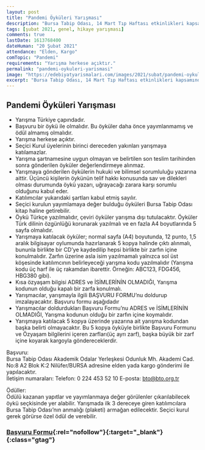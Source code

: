 ```yaml
---
layout: post
title: "Pandemi Öyküleri Yarışması"
description: "Bursa Tabip Odası, 14 Mart Tıp Haftası etkinlikleri kapsamında, pandemi döneminde duygulandıran, düşündüren ve dünyaya yeni bir bakış açısıyla bakmamızı sağlayan öykülerin yer alacağı bir yarışma başlatıyor"
tags: [şubat 2021, genel, hikaye yarışması]
comments: true
lastDate: 1613768400 
dateHuman: "20 Şubat 2021"
attendance: "Elden, Kargo"
comTopic: "Pandemi"
requirements: "Yarışma herkese açıktır."
permalink: "pandemi-oykuleri-yarismasi"
image: "https://edebiyatyarismalari.com/images/2021/subat/pandemi-oykuleri-yarismasi.jpg"
excerpt: "Bursa Tabip Odası, 14 Mart Tıp Haftası etkinlikleri kapsamında, pandemi döneminde duygulandıran, düşündüren ve dünyaya yeni bir bakış açısıyla bakmamızı sağlayan öykülerin yer alacağı bir yarışma başlatıyor"
---
```


## Pandemi Öyküleri Yarışması
- Yarışma Türkiye çapındadır.
- Başvuru bir öykü ile olmalıdır. Bu öyküler daha önce yayımlanmamış ve ödül almamış olmalıdır.
- Yarışma herkese açıktır.
- Seçici Kurul üyelerinin birinci dereceden yakınları yarışmaya katılamazlar.
- Yarışma şartnamesine uygun olmayan ve belirtilen son teslim tarihinden sonra gönderilen öyküler değerlendirmeye alınmaz.
- Yarışmaya gönderilen öykülerin hukuki ve bilimsel sorumluluğu yazarına aittir. Üçüncü kişilerin öykünün telif hakkı konusunda sav ve dilekleri olması durumunda öykü yazarı, uğrayacağı zarara karşı sorumlu olduğunu kabul eder.
- Katılımcılar yukarıdaki şartları kabul etmiş sayılır.
- Seçici kurulun yayımlamaya değer bulduğu öyküleri Bursa Tabip Odası kitap haline getirebilir.
- Öykü Türkçe yazılmalıdır, çeviri öyküler yarışma dışı tutulacaktır. Öyküler Türk dilinin özgünlüğü korunarak yazılmalı ve en fazla A4 boyutlarında 5 sayfa olmalıdır.
- Yarışmaya katılacak öyküler; normal sayfa (A4) boyutunda, 12 punto, 1,5 aralık bilgisayar oylumunda hazırlanarak 5 kopya halinde çıktı alınmalı, bununla birlikte bir CD’ye kaydedilip hepsi birlikte bir zarfın içine konulmalıdır. Zarfın üzerine asla isim yazılmamalı yalnızca sol üst köşesinde katılımcının belirleyeceği yarışma kodu yazılmalıdır (Yarışma kodu üç harf ile üç rakamdan ibarettir. Örneğin: ABC123, FDG456, HBG380 gibi).
- Kısa özyaşam bilgisi ADRES ve İSİMLERİNİN OLMADIĞI, Yarışma kodunun olduğu kapalı bir zarfa konulmalı.
- Yarışmacılar, yarışmayla ilgili BAŞVURU FORMU’nu doldurup imzalayacaktır. Başvuru formu aşağıdadır
- Yarışmacılar doldurdukları Başvuru Formu’nu ADRES ve İSİMLERİNİN OLMADIĞI, Yarışma kodunun olduğu bir zarfın içine koymalıdır.
- Yarışmaya katılacak 5 kopya üzerinde yazarına ait yarışma kodundan başka belirti olmayacaktır. Bu 5 kopya öyküyle birlikte Başvuru Formunu ve Özyaşam bilgilerini içeren zarfları(üç ayrı zarf), başka büyük bir zarf içine koyarak kargoyla göndereceklerdir.

Başvuru:  
Bursa Tabip Odası Akademik Odalar Yerleşkesi Odunluk Mh. Akademi Cad. No:8 A2 Blok K:2 Nilüfer/BURSA adresine elden yada kargo gönderimi ile yapılacaktır.  
İletişim numaraları:  Telefon: 0 224 453 52 10 E-posta: bto@bto.org.tr

Ödüller:  
Ödülü kazanan yapıtlar ve yayımlanmaya değer görülenler çıkarılabilecek öykü seçkisinde yer alabilir. Yarışmada ilk 3 dereceye giren katılımcılara Bursa Tabip Odası’nın anmalığı (plaketi) armağan edilecektir. Seçici kurul gerek görürse özel ödül de verebilir.

### [Başvuru Formu](https://www.bto.org.tr/wp-content/uploads/2021/01/tabip-odasi-katilim-formu.docx){:rel="nofollow"}{:target="_blank"}{:class="gtag"}
